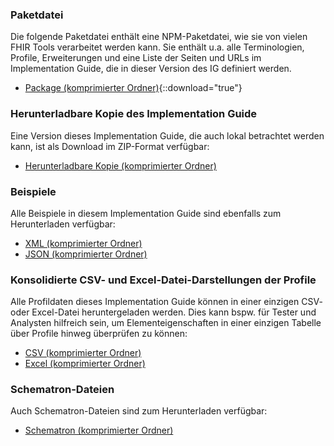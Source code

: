 ### Paketdatei

Die folgende Paketdatei enthält eine NPM-Paketdatei, wie sie von vielen FHIR Tools verarbeitet werden kann. Sie enthält u.a. alle Terminologien, Profile, Erweiterungen und eine Liste der Seiten und URLs im Implementation Guide, die in dieser Version des IG definiert werden.

- [Package (komprimierter Ordner)](package.tgz){::download="true"}

### Herunterladbare Kopie des Implementation Guide

Eine Version dieses Implementation Guide, die auch lokal betrachtet werden kann, ist als Download im ZIP-Format verfügbar:

- [Herunterladbare Kopie (komprimierter Ordner)](full-ig.zip)

### Beispiele

Alle Beispiele in diesem Implementation Guide sind ebenfalls zum Herunterladen verfügbar:

- [XML (komprimierter Ordner)](examples.xml.zip)
- [JSON (komprimierter Ordner)](examples.json.zip)

### Konsolidierte CSV- und Excel-Datei-Darstellungen der Profile

Alle Profildaten dieses Implementation Guide können in einer einzigen CSV- oder Excel-Datei heruntergeladen werden. Dies kann bspw. für Tester und Analysten hilfreich sein, um Elementeigenschaften in einer einzigen Tabelle über Profile hinweg überprüfen zu können:

- [CSV (komprimierter Ordner)](csvs.zip)
- [Excel (komprimierter Ordner)](excels.zip)

### Schematron-Dateien

Auch Schematron-Dateien sind zum Herunterladen verfügbar:

- [Schematron (komprimierter Ordner)](schematrons.zip)